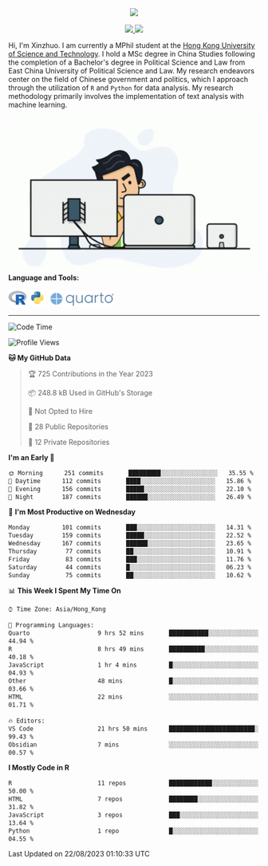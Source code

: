 <div align='center'>
<img src='https://readme-typing-svg.herokuapp.com?font=Lora&color=4d3900&center=true&lines=HKUST+Mphil+in+SOSC;Focus+on+China;Code+for+PoliSci'/>
</div>

<p align='center'>
 <a href='https://www.linkedin.com/in/xinzhuo-huang-5161011ba/' target='_blank'>
        <img src='https://img.shields.io/badge/linkedin%20-%230077B5.svg?&style=for-the-badge&logo=linkedin&logoColor=white'/>
    </a>
 <a href='https://twitter.com/HsinchoH' target='_blank'>
        <img src='https://img.shields.io/badge/Twitter-1DA1F2?style=for-the-badge&logo=twitter&logoColor=white'/>
    </a>
    </p>
    
Hi, I'm Xinzhuo. I am currently a MPhil student at the [Hong Kong University of Science and Technology](https://sosc.hkust.edu.hk/node/613). I hold a MSc degree in China Studies following the completion of a Bachelor's degree in Political Science and Law from East China University of Political Science and Law. My research endeavors center on the field of Chinese government and politics, which I approach through the utilization of `R` and `Python` for data analysis. My research methodology primarily involves the implementation of text analysis with machine learning.




<img align='right' src="https://github.com/xinzhuohkust/xinzhuohkust/blob/main/programmer.gif" width="590">



**Language and Tools:**  

<code><img height="36" src="https://raw.githubusercontent.com/github/explore/80688e429a7d4ef2fca1e82350fe8e3517d3494d/topics/r/r.png"></code>
<code><img height="36" src="https://raw.githubusercontent.com/github/explore/80688e429a7d4ef2fca1e82350fe8e3517d3494d/topics/python/python.png"></code>
<code><img height="32" src="https://github.com/quarto-dev/quarto-r/blob/main/man/figures/quarto.png"></code>

---
<!--START_SECTION:waka-->
![Code Time](http://img.shields.io/badge/Code%20Time-838%20hrs%2025%20mins-blue)

![Profile Views](http://img.shields.io/badge/Profile%20Views-1-blue)

**🐱 My GitHub Data** 

> 🏆 725 Contributions in the Year 2023
 > 
> 📦 248.8 kB Used in GitHub's Storage 
 > 
> 🚫 Not Opted to Hire
 > 
> 📜 28 Public Repositories 
 > 
> 🔑 12 Private Repositories  
 > 
**I'm an Early 🐤** 

```text
🌞 Morning      251 commits       █████████░░░░░░░░░░░░░░░░   35.55 % 
🌆 Daytime      112 commits       ████░░░░░░░░░░░░░░░░░░░░░   15.86 % 
🌃 Evening      156 commits       █████░░░░░░░░░░░░░░░░░░░░   22.10 % 
🌙 Night        187 commits       ██████░░░░░░░░░░░░░░░░░░░   26.49 % 

```
📅 **I'm Most Productive on Wednesday** 

```text
Monday         101 commits       ███░░░░░░░░░░░░░░░░░░░░░░   14.31 % 
Tuesday        159 commits       █████░░░░░░░░░░░░░░░░░░░░   22.52 % 
Wednesday      167 commits       ██████░░░░░░░░░░░░░░░░░░░   23.65 % 
Thursday        77 commits       ██░░░░░░░░░░░░░░░░░░░░░░░   10.91 % 
Friday          83 commits       ███░░░░░░░░░░░░░░░░░░░░░░   11.76 % 
Saturday        44 commits       █░░░░░░░░░░░░░░░░░░░░░░░░   06.23 % 
Sunday          75 commits       ██░░░░░░░░░░░░░░░░░░░░░░░   10.62 % 

```


📊 **This Week I Spent My Time On** 

```text
⌚︎ Time Zone: Asia/Hong_Kong

💬 Programming Languages: 
Quarto                   9 hrs 52 mins       ███████████░░░░░░░░░░░░░░   44.94 % 
R                        8 hrs 49 mins       ██████████░░░░░░░░░░░░░░░   40.18 % 
JavaScript               1 hr 4 mins         █░░░░░░░░░░░░░░░░░░░░░░░░   04.93 % 
Other                    48 mins             █░░░░░░░░░░░░░░░░░░░░░░░░   03.66 % 
HTML                     22 mins             ░░░░░░░░░░░░░░░░░░░░░░░░░   01.71 % 

🔥 Editors: 
VS Code                  21 hrs 50 mins      ████████████████████████░   99.43 % 
Obsidian                 7 mins              ░░░░░░░░░░░░░░░░░░░░░░░░░   00.57 % 

```

**I Mostly Code in R** 

```text
R                        11 repos            ████████████░░░░░░░░░░░░░   50.00 % 
HTML                     7 repos             ████████░░░░░░░░░░░░░░░░░   31.82 % 
JavaScript               3 repos             ███░░░░░░░░░░░░░░░░░░░░░░   13.64 % 
Python                   1 repo              █░░░░░░░░░░░░░░░░░░░░░░░░   04.55 % 

```



 Last Updated on 22/08/2023 01:10:33 UTC
<!--END_SECTION:waka-->
    
    
    
    
    
    
    
    
